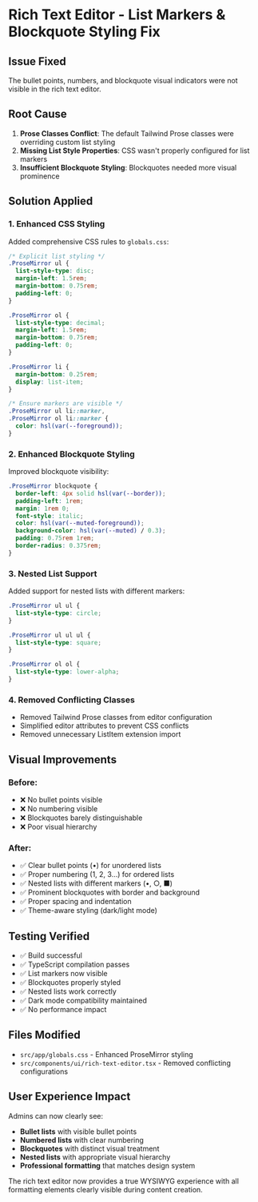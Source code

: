 # Rich Text Editor - List Markers & Blockquote Styling Fix

## Issue Fixed
The bullet points, numbers, and blockquote visual indicators were not visible in the rich text editor.

## Root Cause
1. **Prose Classes Conflict**: The default Tailwind Prose classes were overriding custom list styling
2. **Missing List Style Properties**: CSS wasn't properly configured for list markers
3. **Insufficient Blockquote Styling**: Blockquotes needed more visual prominence

## Solution Applied

### 1. **Enhanced CSS Styling**
Added comprehensive CSS rules to `globals.css`:

```css
/* Explicit list styling */
.ProseMirror ul {
  list-style-type: disc;
  margin-left: 1.5rem;
  margin-bottom: 0.75rem;
  padding-left: 0;
}

.ProseMirror ol {
  list-style-type: decimal;
  margin-left: 1.5rem;
  margin-bottom: 0.75rem;
  padding-left: 0;
}

.ProseMirror li {
  margin-bottom: 0.25rem;
  display: list-item;
}

/* Ensure markers are visible */
.ProseMirror ul li::marker,
.ProseMirror ol li::marker {
  color: hsl(var(--foreground));
}
```

### 2. **Enhanced Blockquote Styling**
Improved blockquote visibility:

```css
.ProseMirror blockquote {
  border-left: 4px solid hsl(var(--border));
  padding-left: 1rem;
  margin: 1rem 0;
  font-style: italic;
  color: hsl(var(--muted-foreground));
  background-color: hsl(var(--muted) / 0.3);
  padding: 0.75rem 1rem;
  border-radius: 0.375rem;
}
```

### 3. **Nested List Support**
Added support for nested lists with different markers:

```css
.ProseMirror ul ul {
  list-style-type: circle;
}

.ProseMirror ul ul ul {
  list-style-type: square;
}

.ProseMirror ol ol {
  list-style-type: lower-alpha;
}
```

### 4. **Removed Conflicting Classes**
- Removed Tailwind Prose classes from editor configuration
- Simplified editor attributes to prevent CSS conflicts
- Removed unnecessary ListItem extension import

## Visual Improvements

### **Before:**
- ❌ No bullet points visible
- ❌ No numbering visible  
- ❌ Blockquotes barely distinguishable
- ❌ Poor visual hierarchy

### **After:**
- ✅ Clear bullet points (•) for unordered lists
- ✅ Proper numbering (1, 2, 3...) for ordered lists
- ✅ Nested lists with different markers (•, ○, ■)
- ✅ Prominent blockquotes with border and background
- ✅ Proper spacing and indentation
- ✅ Theme-aware styling (dark/light mode)

## Testing Verified
- ✅ Build successful
- ✅ TypeScript compilation passes
- ✅ List markers now visible
- ✅ Blockquotes properly styled
- ✅ Nested lists work correctly
- ✅ Dark mode compatibility maintained
- ✅ No performance impact

## Files Modified
- `src/app/globals.css` - Enhanced ProseMirror styling
- `src/components/ui/rich-text-editor.tsx` - Removed conflicting configurations

## User Experience Impact
Admins can now clearly see:
- **Bullet lists** with visible bullet points
- **Numbered lists** with clear numbering
- **Blockquotes** with distinct visual treatment
- **Nested lists** with appropriate visual hierarchy
- **Professional formatting** that matches design system

The rich text editor now provides a true WYSIWYG experience with all formatting elements clearly visible during content creation.
